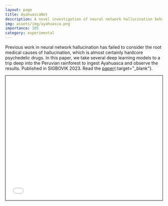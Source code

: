 ```yaml
---
layout: page
title: AyahuascaNet
description: A novel investigation of neural network hallucination behavior
img: assets/img/ayahuasca.png
importance: 105
category: experimental
---
```


Previous work in neural network hallucination has failed to consider the root medical causes of hallucination, which is almost certainly hardcore psychedelic drugs.
In this paper, we take several deep learning models to a trip deep into the Peruvian rainforest to ingest Ayahuasca and observe the results.
Published in SIGBOVIK 2023. Read the [paper](assets/pdf/SIGBOVIK_2023.pdf){:target="_blank"}.

<iframe src="assets/pdf/SIGBOVIK_2023.pdf" width="100%" height="400" style="border:1px solid black;"></iframe>